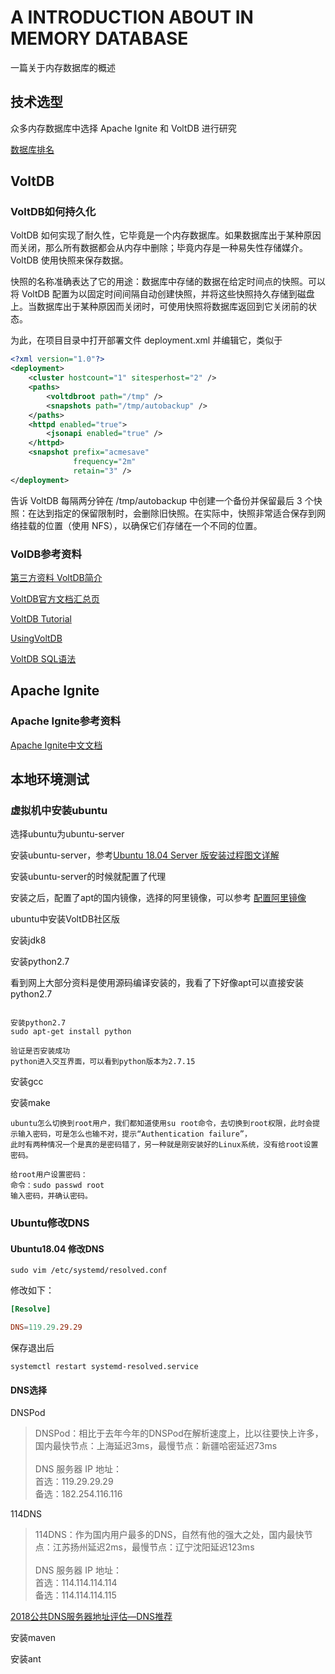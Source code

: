 # A INTRODUCTION ABOUT IN MEMORY DATABASE

一篇关于内存数据库的概述

## 技术选型

众多内存数据库中选择 Apache Ignite 和 VoltDB 进行研究

[数据库排名](https://db-engines.com/en/ranking)

## VoltDB

### VoltDB如何持久化

VoltDB 如何实现了耐久性，它毕竟是一个内存数据库。如果数据库出于某种原因而关闭，那么所有数据都会从内存中删除；毕竟内存是一种易失性存储媒介。VoltDB 使用快照来保存数据。

快照的名称准确表达了它的用途：数据库中存储的数据在给定时间点的快照。可以将 VoltDB 配置为以固定时间间隔自动创建快照，并将这些快照持久存储到磁盘上。当数据库出于某种原因而关闭时，可使用快照将数据库返回到它关闭前的状态。

为此，在项目目录中打开部署文件 deployment.xml 并编辑它，类似于

```XML
<?xml version="1.0"?>
<deployment>
    <cluster hostcount="1" sitesperhost="2" />
    <paths>
        <voltdbroot path="/tmp" />
        <snapshots path="/tmp/autobackup" />
    </paths>
    <httpd enabled="true">
        <jsonapi enabled="true" />
    </httpd>
    <snapshot prefix="acmesave"
              frequency="2m"
              retain="3" />
</deployment>
```

告诉 VoltDB 每隔两分钟在 /tmp/autobackup 中创建一个备份并保留最后 3 个快照：在达到指定的保留限制时，会删除旧快照。在实际中，快照非常适合保存到网络挂载的位置（使用 NFS），以确保它们存储在一个不同的位置。

### VolDB参考资料

[第三方资料 VoltDB简介](https://www.ibm.com/developerworks/cn/opensource/os-voltdb/)

[VoltDB官方文档汇总页](https://docs.voltdb.com/?utm_source=LL-UX&utm_medium=developers-dropdown&utm_content=developers-dropdown-top&utm_campaign=docs)

[VoltDB Tutorial](http://downloads.voltdb.com/documentation/tutorial.pdf)

[UsingVoltDB](http://downloads.voltdb.com/documentation/UsingVoltDB.pdf)

[VoltDB SQL语法](https://docs.voltdb.com/QuickRef/?sql)

## Apache Ignite

### Apache Ignite参考资料

[Apache Ignite中文文档](https://liyuj.gitee.io/doc/java/#_1-1-ignite%E6%98%AF%E4%BB%80%E4%B9%88%EF%BC%9F)

## 本地环境测试

### 虚拟机中安装ubuntu

选择ubuntu为ubuntu-server

安装ubuntu-server，参考[Ubuntu 18.04 Server 版安装过程图文详解](https://blog.csdn.net/zhengchaooo/article/details/80145744)

安装ubuntu-server的时候就配置了代理

安装之后，配置了apt的国内镜像，选择的阿里镜像，可以参考 [配置阿里镜像](
https://blog.csdn.net/zhangjiahao14/article/details/80554616)

ubuntu中安装VoltDB社区版

安装jdk8

安装python2.7

看到网上大部分资料是使用源码编译安装的，我看了下好像apt可以直接安装python2.7

```Shell

安装python2.7
sudo apt-get install python

验证是否安装成功
python进入交互界面，可以看到python版本为2.7.15

```

安装gcc

安装make

```Shell
ubuntu怎么切换到root用户，我们都知道使用su root命令，去切换到root权限，此时会提示输入密码，可是怎么也输不对，提示“Authentication failure”，
此时有两种情况一个是真的是密码错了，另一种就是刚安装好的Linux系统，没有给root设置密码。

给root用户设置密码：
命令：sudo passwd root
输入密码，并确认密码。
```

### Ubuntu修改DNS

#### Ubuntu18.04 修改DNS

```Shell
sudo vim /etc/systemd/resolved.conf
```

修改如下：

```resolved.conf
[Resolve]

DNS=119.29.29.29
```

保存退出后

```Shell
systemctl restart systemd-resolved.service
```

#### DNS选择

DNSPod

>DNSPod：相比于去年今年的DNSPod在解析速度上，比以往要快上许多，国内最快节点：上海延迟3ms，最慢节点：新疆哈密延迟73ms\
\
DNS 服务器 IP 地址：\
首选：119.29.29.29\
备选：182.254.116.116

114DNS

>114DNS：作为国内用户最多的DNS，自然有他的强大之处，国内最快节点：江苏扬州延迟2ms，最慢节点：辽宁沈阳延迟123ms\
\
DNS 服务器 IP 地址：\
首选：114.114.114.114\
备选：114.114.114.115

[2018公共DNS服务器地址评估—DNS推荐](https://jingyan.baidu.com/article/6dad50753e6031a123e36e1f.html)

安装maven

安装ant
